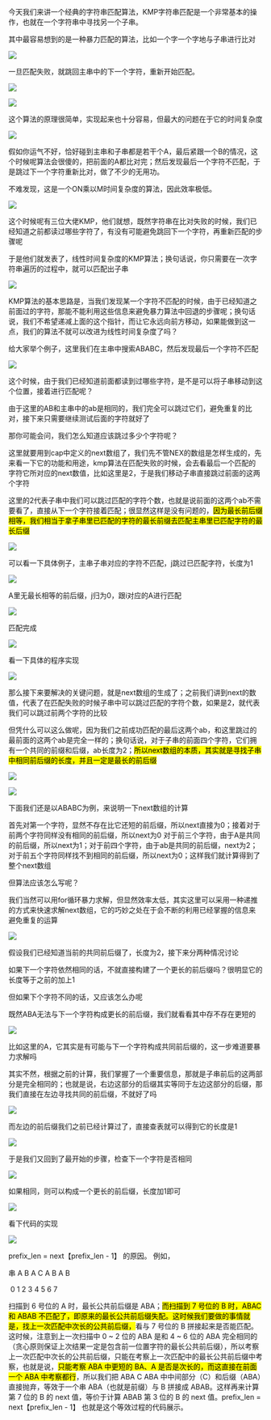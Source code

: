 今天我们来讲一个经典的字符串匹配算法，KMP字符串匹配是一个非常基本的操作，也就在一个字符串中寻找另一个子串。

其中最容易想到的是一种暴力匹配的算法，比如一个字一个字地与子串进行比对

![](../images/kmp-1.png)

一旦匹配失败，就跳回主串中的下一个字符，重新开始匹配。

![](../images/kmp-2.png)

![](../images/kmp-3.png)

这个算法的原理很简单，实现起来也十分容易，但最大的问题在于它的时间复杂度

![](../images/kmp-4.png)

假如你运气不好，恰好碰到主串和子串都是若干个A，最后紧跟一个B的情况，这个时候呢算法会很傻的，把前面的A都比对完；然后发现最后一个字符不匹配，于是跳过下一个字符重新比对，做了不少的无用功。

不难发现，这是一个ON乘以M时间复杂度的算法，因此效率极低。

![](../images/kmp-5.png)

这个时候呢有三位大佬KMP，他们就想，既然字符串在比对失败的时候，我们已经知道之前都读过哪些字符了，有没有可能避免跳回下一个字符，再重新匹配的步骤呢

于是他们就发表了，线性时间复杂度的KMP算法；换句话说，你只需要在一次字符串遍历的过程中，就可以匹配出子串

![](../images/kmp-6.png)

KMP算法的基本思路是，当我们发现某一个字符不匹配的时候，由于已经知道之前面过的字符，那能不能利用这些信息来避免暴力算法中回退的步骤呢；换句话说，我们不希望递减上面的这个指针，而让它永远向前方移动，如果能做到这一点，我们的算法不就可以改进为线性时间复杂度了吗？

给大家举个例子，这里我们在主串中搜索ABABC，然后发现最后一个字符不匹配

![](../images/kmp-7.png)

这个时候，由于我们已经知道前面都读到过哪些字符，是不是可以将子串移动到这个位置，接着进行匹配呢？

由于这里的AB和主串中的ab是相同的，我们完全可以跳过它们，避免重复的比对，接下来只需要继续测试后面的字符就好了

那你可能会问，我们怎么知道应该跳过多少个字符呢？

这里就要用到cap中定义的next数组了，我们先不管NEX的数组是怎样生成的，先来看一下它的功能和用途，kmp算法在匹配失败的时候，会去看最后一个匹配的字符它所对应的next数值，比如这里是2，于是我们移动子串直接跳过前面的这两个字符

这里的2代表子串中我们可以跳过匹配的字符个数，也就是说前面的这两个ab不需要看了，直接从下一个字符接着匹配；很显然这样是没有问题的，<mark>因为最长前后缀相等，我们相当于拿子串里已匹配的字符的最长前缀去匹配主串里已匹配字符的最长后缀</mark>

![](../images/kmp-8.png)

可以看一下具体例子，主串子串对应的字符不匹配，j跳过已匹配字符，长度为1

![](../images/kmp-9.png)

A里无最长相等的前后缀，j归为0，跟i对应的A进行匹配

![](../images/kmp-10.png)

匹配完成

![](../images/kmp-11.png)

看一下具体的程序实现

![](../images/kmp-12.png)

那么接下来要解决的关键问题，就是next数组的生成了；之前我们讲到next的数值，代表了在匹配失败的时候子串中可以跳过匹配的字符个数，如果是2，就代表我们可以跳过前两个字符的比较

但凭什么可以这么做呢，因为我们之前成功匹配的最后这两个ab，和这里跳过的最前面的这两个ab是完全一样的；换句话说，对于子串的前面四个字符，它们拥有一个共同的前缀和后缀，ab长度为2；<mark>所以next数组的本质，其实就是寻找子串中相同前后缀的长度，并且一定是最长的前后缀</mark>

![](../images/kmp-13.png)

![](../images/kmp-14.png)

下面我们还是以ABABC为例，来说明一下next数组的计算

首先对第一个字符，显然不存在比它还短的前后缀，所以next直接为0；接着对于前两个字符同样没有相同的前后缀，所以next为0
对于前三个字符，由于A是共同的前后缀，所以next为1；对于前四个字符，由于ab是共同的前后缀，next为2；对于前五个字符同样找不到相同的前后缀，所以next为0；这样我们就计算得到了整个next数组

但算法应该怎么写呢？

我们当然可以用for循环暴力求解，但显然效率太低，其实这里可以采用一种递推的方式来快速求解next数组，它的巧妙之处在于会不断的利用已经掌握的信息来避免重复的运算

![](../images/kmp-15.png)

假设我们已经知道当前的共同前后缀了，长度为2，接下来分两种情况讨论

如果下一个字符依然相同的话，不就直接构建了一个更长的前后缀吗？很明显它的长度等于之前的加上1

但如果下个字符不同的话，又应该怎么办呢

既然ABA无法与下一个字符构成更长的前后缀，我们就看看其中存不存在更短的

![](../images/kmp-16.png)

比如这里的A，它其实是有可能与下一个字符构成共同前后缀的，这一步难道要暴力求解吗

其实不然，根据之前的计算，我们掌握了一个重要信息，那就是子串前后的这两部分是完全相同的；也就是说，右边这部分的后缀其实等同于左边这部分的后缀，那我们直接在左边寻找共同的前后缀，不就好了吗

![](../images/kmp-17.png)

而左边的前后缀我们之前已经计算过了，直接查表就可以得到它的长度是1

![](../images/kmp-18.png)

于是我们又回到了最开始的步骤，检查下一个字符是否相同

![](../images/kmp-19.png)

如果相同，则可以构成一个更长的前后缀，长度加1即可

![](../images/kmp-20.png)

看下代码的实现

![](../images/kmp-21.png)

 prefix_len = next【prefix_len - 1】 的原因。 例如，

串 A B A C A B A B 　　　

​     0 1 2  3 4 5 6  7 

扫描到 6 号位的 A 时，最长公共前后缀是 ABA；<mark>而扫描到 7 号位的 B 时，ABAC 和 ABAB 不匹配了，即原来的最长公共前后缀失配。这时候我们要做的事情就是，找上一次匹配中次长的公共前后缀，</mark>看与 7 号位的 B 拼接起来是否能匹配。 这时候，注意到上一次扫描中 0 ~ 2 位的 ABA 是和 4 ~ 6 位的 ABA 完全相同的（贪心原则保证上次结果一定是包含前一位置字符的最长公共前后缀），所以考察上一次匹配中次长的公共前后缀，只能在考察上一次匹配中的最长公共前后缀中考察，也就是说，<mark>只能考察 ABA 中更短的 BA、A 是否是次长的，而这直接在前面一个 ABA 中考察都行</mark>，所以我们把 ABA C ABA 中中间部分（C）和后缀（ABA）直接抛弃，等效于一个串 ABA（也就是前缀）与 B 拼接成 ABAB。这样再来计算第 7 位的 B 的 next 值，等价于计算 ABAB 第 3 位的 B 的 next 值。prefix_len = next【prefix_len - 1】 也就是这个等效过程的代码展示。

